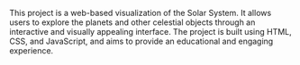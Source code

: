 This project is a web-based visualization of the Solar System. It allows users to explore the planets and other celestial objects through an interactive and visually appealing interface. The project is built using HTML, CSS, and JavaScript, and aims to provide an educational and engaging experience.

